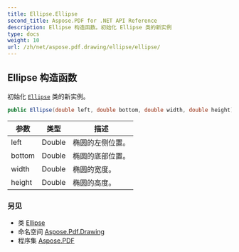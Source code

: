 ```yaml
---
title: Ellipse.Ellipse
second_title: Aspose.PDF for .NET API Reference
description: Ellipse 构造函数。初始化 Ellipse 类的新实例
type: docs
weight: 10
url: /zh/net/aspose.pdf.drawing/ellipse/ellipse/
---
```

## Ellipse 构造函数

初始化 [`Ellipse`](../) 类的新实例。

```csharp
public Ellipse(double left, double bottom, double width, double height)
```

| 参数 | 类型 | 描述 |
| --- | --- | --- |
| left | Double | 椭圆的左侧位置。 |
| bottom | Double | 椭圆的底部位置。 |
| width | Double | 椭圆的宽度。 |
| height | Double | 椭圆的高度。 |

### 另见

* 类 [Ellipse](../)
* 命名空间 [Aspose.Pdf.Drawing](../../../aspose.pdf.drawing/)
* 程序集 [Aspose.PDF](../../../)